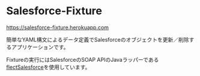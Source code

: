 # Salesforce-Fixture

https://salesforce-fixture.herokuapp.com

簡単なYAML構文によるデータ定義でSalesforceのオブジェクトを更新／削除するアプリケーションです。

Fixtureの実行にはSalesforceのSOAP APIのJavaラッパーである[flectSalesforce](https://github.com/shunjikonishi/flectSalesforce)を使用しています。
